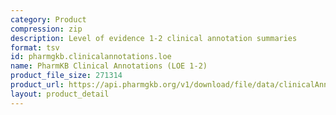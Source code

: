 ```yaml
---
category: Product
compression: zip
description: Level of evidence 1-2 clinical annotation summaries
format: tsv
id: pharmgkb.clinicalannotations.loe
name: PharmKB Clinical Annotations (LOE 1-2)
product_file_size: 271314
product_url: https://api.pharmgkb.org/v1/download/file/data/clinicalAnnotations_LOE1-2.zip
layout: product_detail
---
```

